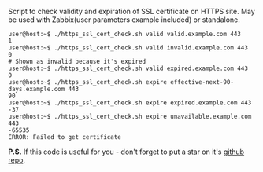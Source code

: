 Script to check validity and expiration of SSL certificate on HTTPS site. May be used with Zabbix(user parameters example included) or standalone.

```
user@host:~$ ./https_ssl_cert_check.sh valid valid.example.com 443
1
user@host:~$ ./https_ssl_cert_check.sh valid invalid.example.com 443
0
# Shown as invalid because it's expired
user@host:~$ ./https_ssl_cert_check.sh valid expired.example.com 443
0
user@host:~$ ./https_ssl_cert_check.sh expire effective-next-90-days.example.com 443
90
user@host:~$ ./https_ssl_cert_check.sh expire expired.example.com 443
-37
user@host:~$ ./https_ssl_cert_check.sh expire unavailable.example.com 443
-65535
ERROR: Failed to get certificate
```

**P.S.** If this code is useful for you - don't forget to put a star on it's [github repo](https://github.com/selivan/https-ssl-cert-check-zabbix).
